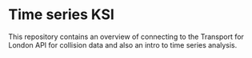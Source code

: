 # Time series KSI

This repository contains an overview of connecting to the Transport for London API for collision data and also an intro to time series analysis.
